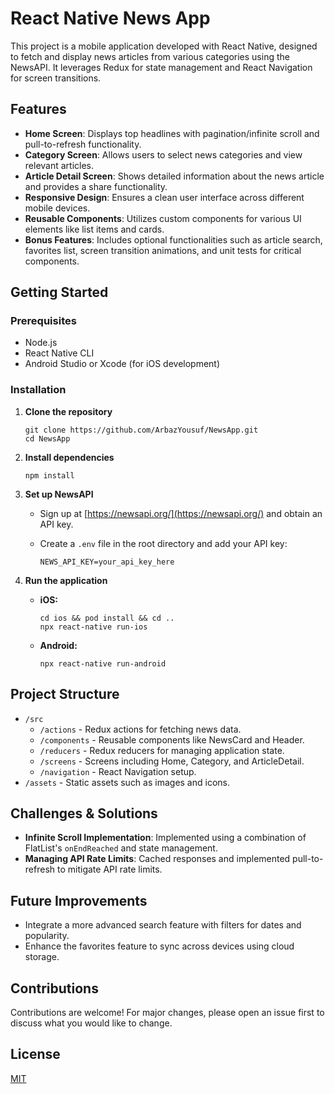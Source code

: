
# React Native News App

This project is a mobile application developed with React Native, designed to fetch and display news articles from various categories using the NewsAPI. It leverages Redux for state management and React Navigation for screen transitions.

## Features

- **Home Screen**: Displays top headlines with pagination/infinite scroll and pull-to-refresh functionality.
- **Category Screen**: Allows users to select news categories and view relevant articles.
- **Article Detail Screen**: Shows detailed information about the news article and provides a share functionality.
- **Responsive Design**: Ensures a clean user interface across different mobile devices.
- **Reusable Components**: Utilizes custom components for various UI elements like list items and cards.
- **Bonus Features**: Includes optional functionalities such as article search, favorites list, screen transition animations, and unit tests for critical components.

## Getting Started

### Prerequisites

- Node.js
- React Native CLI
- Android Studio or Xcode (for iOS development)

### Installation

1. **Clone the repository**

   ```
   git clone https://github.com/ArbazYousuf/NewsApp.git
   cd NewsApp
   ```

2. **Install dependencies**

   ```
   npm install
   ```

3. **Set up NewsAPI**

   - Sign up at [https://newsapi.org/](https://newsapi.org/) and obtain an API key.
   - Create a `.env` file in the root directory and add your API key:

     ```
     NEWS_API_KEY=your_api_key_here
     ```

4. **Run the application**

   - **iOS:**

     ```
     cd ios && pod install && cd ..
     npx react-native run-ios
     ```

   - **Android:**

     ```
     npx react-native run-android
     ```

## Project Structure

- `/src`
  - `/actions` - Redux actions for fetching news data.
  - `/components` - Reusable components like NewsCard and Header.
  - `/reducers` - Redux reducers for managing application state.
  - `/screens` - Screens including Home, Category, and ArticleDetail.
  - `/navigation` - React Navigation setup.
- `/assets` - Static assets such as images and icons.

## Challenges & Solutions

- **Infinite Scroll Implementation**: Implemented using a combination of FlatList's `onEndReached` and state management.
- **Managing API Rate Limits**: Cached responses and implemented pull-to-refresh to mitigate API rate limits.

## Future Improvements

- Integrate a more advanced search feature with filters for dates and popularity.
- Enhance the favorites feature to sync across devices using cloud storage.

## Contributions

Contributions are welcome! For major changes, please open an issue first to discuss what you would like to change.

## License

[MIT](https://choosealicense.com/licenses/mit/)

